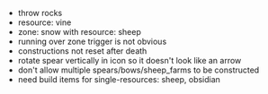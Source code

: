 - throw rocks
- resource: vine
- zone: snow with resource: sheep
- running over zone trigger is not obvious
- constructions not reset after death
- rotate spear vertically in icon so it doesn't look like an arrow
- don't allow multiple spears/bows/sheep_farms to be constructed
- need build items for single-resources: sheep, obsidian